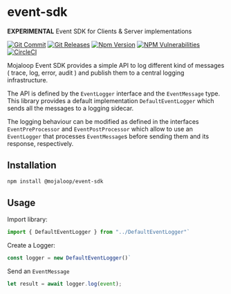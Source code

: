 # event-sdk

**EXPERIMENTAL** Event SDK for Clients &amp; Server implementations


[![Git Commit](https://img.shields.io/github/last-commit/mojaloop/event-sdk.svg?style=flat)](https://github.com/mojaloop/event-sdk/commits/master)
[![Git Releases](https://img.shields.io/github/release/mojaloop/event-sdk.svg?style=flat)](https://github.com/mojaloop/event-sdk/releases)
[![Npm Version](https://img.shields.io/npm/v/@mojaloop/event-sdk.svg?style=flat)](https://www.npmjs.com/package/@mojaloop/event-sdk)
[![NPM Vulnerabilities](https://img.shields.io/snyk/vulnerabilities/npm/@mojaloop/event-sdk.svg?style=flat)](https://www.npmjs.com/package/@mojaloop/event-sdk)
[![CircleCI](https://circleci.com/gh/mojaloop/event-sdk.svg?style=svg)](https://circleci.com/gh/mojaloop/event-sdk)

Mojaloop Event SDK provides a simple API to log different kind of messages ( trace, log, error, audit ) and publish them to a central logging infrastructure. 

The API is defined by the `EventLogger` interface and the `EventMessage` type. This library provides a default implementation `DefaultEventLogger` which sends all the messages to a logging sidecar.

The logging behaviour can be modified as defined in the interfaces `EventPreProcessor` and `EventPostProcessor` which allow to use an `EventLogger` that processes `EventMessage`s before sending them and its response, respectively.

## Installation

```bash
npm install @mojaloop/event-sdk
```

## Usage


Import library:

```javascript
import { DefaultEventLogger } from "../DefaultEventLogger"`
```

Create a Logger:

```javascript
const logger = new DefaultEventLogger()`
```

Send an `EventMessage`

```javascript
let result = await logger.log(event);
```

